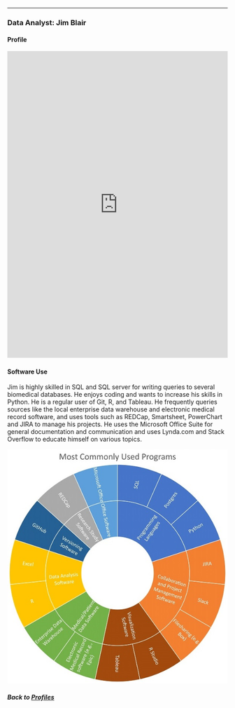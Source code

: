 ---

### Data Analyst: Jim Blair
#### Profile

<embed src="https://docs.google.com/viewer?url=https://github.com/data2health/CTS-Personas/raw/master/docs/assets/DataAnalyst_PersonaProfile.pdf&embedded=true" style="width:100%; height:700px;" frameborder="0" />
<br>

#### Software Use

Jim is highly skilled in SQL and SQL server for writing queries to several biomedical databases. He enjoys coding and wants to increase his skills in Python. He is a regular user of Git, R, and Tableau. He frequently queries sources like the local enterprise data warehouse and electronic medical record software, and uses tools such as REDCap, Smartsheet, PowerChart and JIRA to manage his projects. He uses the Microsoft Office Suite for general documentation and communication and uses Lynda.com and Stack Overflow to educate himself on various topics.

![](../../images/DataAnalyst_SC.jpg)

##### Back to [Profiles](index.md)
